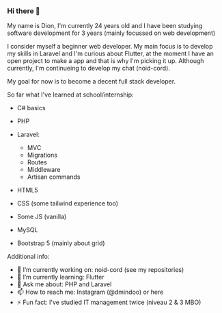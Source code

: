 ### Hi there 👋

My name is Dion, I'm currently 24 years old and I have been studying software development for 3 years (mainly focussed on web development)

I consider myself a beginner web developer. My main focus is to develop my skills in Laravel and I'm curious about Flutter, at the moment I have an open project to make a app and that is why I'm picking it up. Although currently, I'm continueing to develop my chat (noid-cord).

My goal for now is to become a decent full stack developer.

So far what I've learned at school/internship:

- C# basics
- PHP
- Laravel:
    - MVC
    - Migrations
    - Routes
    - Middleware
    - Artisan commands
  
- HTML5
- CSS (some tailwind experience too)
- Some JS (vanilla)
- MySQL
- Bootstrap 5 (mainly about grid)



Additional info:

- 🔭 I’m currently working on: noid-cord (see my repositories) 
- 🌱 I’m currently learning: Flutter
- 💬 Ask me about: PHP and Laravel
- 📫 How to reach me: Instagram (@dmindoo) or here
- ⚡ Fun fact: I've studied IT management twice (niveau 2 & 3 MBO)
